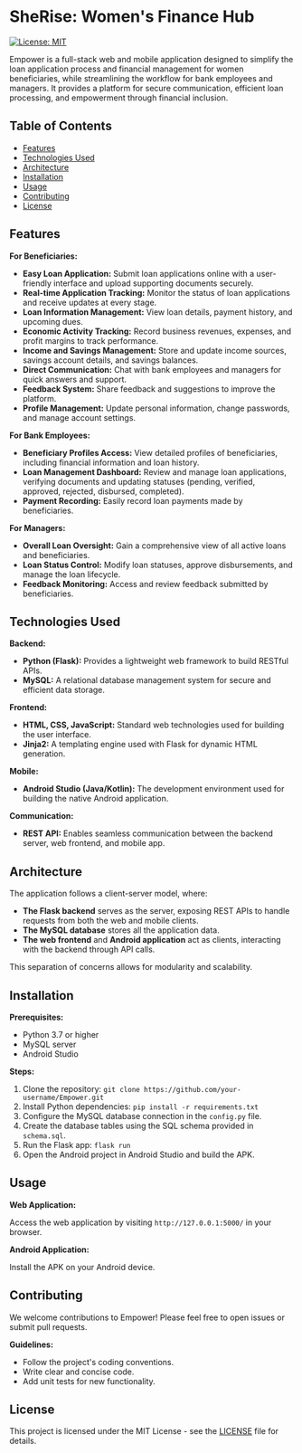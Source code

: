 # SheRise: Women's Finance Hub

[![License: MIT](https://img.shields.io/badge/License-MIT-yellow.svg)](https://opensource.org/licenses/MIT)

Empower is a full-stack web and mobile application designed to simplify the loan application process and financial management for women beneficiaries, while streamlining the workflow for bank employees and managers.  It provides a platform for secure communication, efficient loan processing, and empowerment through financial inclusion.

## Table of Contents

* [Features](#features)
* [Technologies Used](#technologies-used)
* [Architecture](#architecture)
* [Installation](#installation)
* [Usage](#usage)
* [Contributing](#contributing)
* [License](#license)

## Features

**For Beneficiaries:**

* **Easy Loan Application:**  Submit loan applications online with a user-friendly interface and upload supporting documents securely.
* **Real-time Application Tracking:** Monitor the status of loan applications and receive updates at every stage.
* **Loan Information Management:** View loan details, payment history, and upcoming dues.
* **Economic Activity Tracking:** Record business revenues, expenses, and profit margins to track performance. 
* **Income and Savings Management:** Store and update income sources, savings account details, and savings balances. 
* **Direct Communication:** Chat with bank employees and managers for quick answers and support. 
* **Feedback System:** Share feedback and suggestions to improve the platform.
* **Profile Management:**  Update personal information, change passwords, and manage account settings.

**For Bank Employees:**

* **Beneficiary Profiles Access:** View detailed profiles of beneficiaries, including financial information and loan history.
* **Loan Management Dashboard:**  Review and manage loan applications, verifying documents and updating statuses (pending, verified, approved, rejected, disbursed, completed).
* **Payment Recording:**  Easily record loan payments made by beneficiaries. 

**For Managers:**

* **Overall Loan Oversight:**  Gain a comprehensive view of all active loans and beneficiaries.
* **Loan Status Control:** Modify loan statuses, approve disbursements, and manage the loan lifecycle.
* **Feedback Monitoring:** Access and review feedback submitted by beneficiaries.

## Technologies Used

**Backend:**

* **Python (Flask):**  Provides a lightweight web framework to build RESTful APIs.
* **MySQL:** A relational database management system for secure and efficient data storage.

**Frontend:**

* **HTML, CSS, JavaScript:**  Standard web technologies used for building the user interface.
* **Jinja2:** A templating engine used with Flask for dynamic HTML generation.

**Mobile:**

* **Android Studio (Java/Kotlin):** The development environment used for building the native Android application. 

**Communication:**

* **REST API:** Enables seamless communication between the backend server, web frontend, and mobile app.

## Architecture

The application follows a client-server model, where:

* **The Flask backend** serves as the server, exposing REST APIs to handle requests from both the web and mobile clients.
* **The MySQL database** stores all the application data.
* **The web frontend** and **Android application** act as clients, interacting with the backend through API calls.

This separation of concerns allows for modularity and scalability.

## Installation

**Prerequisites:**

* Python 3.7 or higher
* MySQL server
* Android Studio

**Steps:**

1. Clone the repository: `git clone https://github.com/your-username/Empower.git`
2. Install Python dependencies: `pip install -r requirements.txt`
3. Configure the MySQL database connection in the `config.py` file.
4. Create the database tables using the SQL schema provided in `schema.sql`.
5. Run the Flask app: `flask run` 
6. Open the Android project in Android Studio and build the APK.

## Usage

**Web Application:** 

Access the web application by visiting `http://127.0.0.1:5000/` in your browser.

**Android Application:**

Install the APK on your Android device. 

## Contributing

We welcome contributions to Empower!  Please feel free to open issues or submit pull requests.

**Guidelines:**

* Follow the project's coding conventions.
* Write clear and concise code.
* Add unit tests for new functionality.

## License

This project is licensed under the MIT License - see the [LICENSE](LICENSE) file for details.

